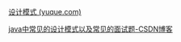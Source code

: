 

[设计模式 (yuque.com)](https://www.yuque.com/xiaobaicaio/gh8rmw/vlvoeqfvc6779lky?singleDoc#NaoiR)

[java中常见的设计模式以及常见的面试题-CSDN博客](https://blog.csdn.net/weixin_43784341/article/details/136682931?spm=1000.2115.3001.6382&utm_medium=distribute.pc_feed_v2.none-task-blog-personrec_tag-5-136682931-null-null.329^v9^个推pc首页推荐—桶10&depth_1-utm_source=distribute.pc_feed_v2.none-task-blog-personrec_tag-5-136682931-null-null.329^v9^个推pc首页推荐—桶10)

